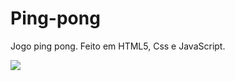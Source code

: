 # Ping-pong
Jogo ping pong. Feito em HTML5, Css e JavaScript.
<div><img src="https://user-images.githubusercontent.com/54449193/150010710-3e442560-6140-4baf-9f10-32089b6a14f4.JPG"></div>

